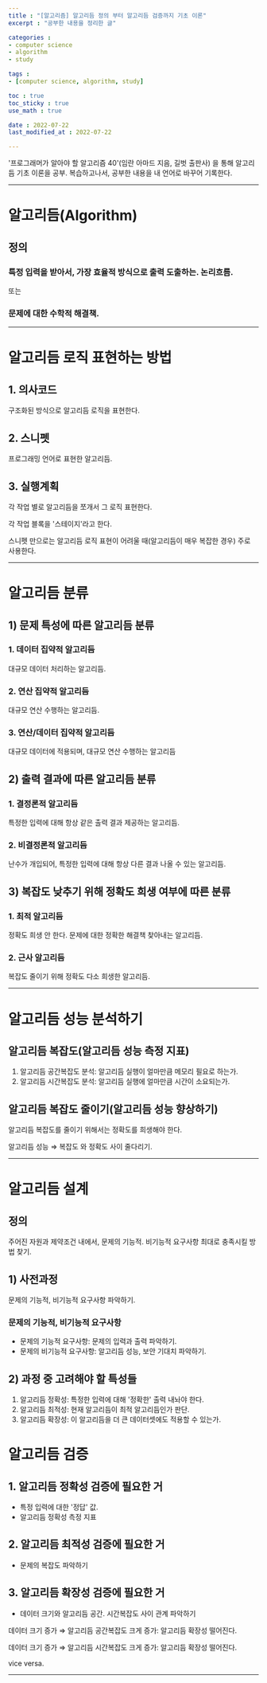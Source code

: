 ```yaml
---
title : "[알고리즘] 알고리듬 정의 부터 알고리듬 검증까지 기초 이론"
excerpt : "공부한 내용을 정리한 글"

categories : 
- computer science
- algorithm
- study 

tags : 
- [computer science, algorithm, study]

toc : true 
toc_sticky : true 
use_math : true

date : 2022-07-22
last_modified_at : 2022-07-22

---
```


'프로그래머가 알아야 할 알고리즘 40'(임란 아마드 지음, 길벗 출판사) 을 통해 알고리듬 기초 이론을 공부. 복습하고나서, 공부한 내용을 내 언어로 바꾸어 기록한다. 

---

# 알고리듬(Algorithm)

## 정의

### 특정 입력을 받아서, 가장 효율적 방식으로 출력 도출하는. 논리흐름. 

또는 

### 문제에 대한 수학적 해결책. 

---

# 알고리듬 로직 표현하는 방법 

## 1. 의사코드 

구조화된 방식으로 알고리듬 로직을 표현한다. 

## 2. 스니펫 

프로그래밍 언어로 표현한 알고리듬. 

## 3. 실행계획 

각 작업 별로 알고리듬을 쪼개서 그 로직 표현한다. 

각 작업 블록을 '스테이지'라고 한다. 

스니펫 만으로는 알고리듬 로직 표현이 어려울 때(알고리듬이 매우 복잡한 경우) 주로 사용한다. 

---

# 알고리듬 분류 

## 1) 문제 특성에 따른 알고리듬 분류 

### 1. 데이터 집약적 알고리듬 

대규모 데이터 처리하는 알고리듬. 

### 2. 연산 집약적 알고리듬 

대규모 연산 수행하는 알고리듬. 

### 3. 연산/데이터 집약적 알고리듬 

대규모 데이터에 적용되며, 대규모 연산 수행하는 알고리듬 

## 2) 출력 결과에 따른 알고리듬 분류 

### 1. 결정론적 알고리듬 

특정한 입력에 대해 항상 같은 출력 결과 제공하는 알고리듬. 

### 2. 비결정론적 알고리듬 

난수가 개입되어, 특정한 입력에 대해 항상 다른 결과 나올 수 있는 알고리듬. 

## 3) 복잡도 낮추기 위해 정확도 희생 여부에 따른 분류 

### 1. 최적 알고리듬 

정확도 희생 안 한다. 문제에 대한 정확한 해결책 찾아내는 알고리듬. 

### 2. 근사 알고리듬 

복잡도 줄이기 위해 정확도 다소 희생한 알고리듬. 

---

# 알고리듬 성능 분석하기 

## 알고리듬 복잡도(알고리듬 성능 측정 지표)

1. 알고리듬 공간복잡도 분석: 알고리듬 실행이 얼마만큼 메모리 필요로 하는가. 
2. 알고리듬 시간복잡도 분석: 알고리듬 실행에 얼마만큼 시간이 소요되는가. 

## 알고리듬 복잡도 줄이기(알고리듬 성능 향상하기)

알고리듬 복잡도를 줄이기 위해서는 정확도를 희생해야 한다. 

알고리듬 성능 $\Rightarrow$ 복잡도 와 정확도 사이 줄다리기. 

---

# 알고리듬 설계 

## 정의 

주어진 자원과 제약조건 내에서, 문제의 기능적. 비기능적 요구사항 최대로 충족시킬 방법 찾기. 

## 1) 사전과정 

문제의 기능적, 비기능적 요구사항 파악하기. 

### 문제의 기능적, 비기능적 요구사항

- 문제의 기능적 요구사항: 문제의 입력과 출력 파악하기. 
- 문제의 비기능적 요구사항: 알고리듬 성능, 보안 기대치 파악하기. 

## 2) 과정 중 고려해야 할 특성들

1. 알고리듬 정확성: 특정한 입력에 대해 '정확한' 출력 내놔야 한다. 
2. 알고리듬 최적성: 현재 알고리듬이 최적 알고리듬인가 판단. 
3. 알고리듬 확장성: 이 알고리듬을 더 큰 데이터셋에도 적용할 수 있는가. 

# 알고리듬 검증 

## 1. 알고리듬 정확성 검증에 필요한 거

- 특정 입력에 대한 '정답' 값. 
- 알고리듬 정확성 측정 지표 

## 2. 알고리듬 최적성 검증에 필요한 거 

- 문제의 복잡도 파악하기 

## 3. 알고리듬 확장성 검증에 필요한 거 

- 데이터 크기와 알고리듬 공간. 시간복잡도 사이 관계 파악하기 

데이터 크기 증가 $\Rightarrow$ 알고리듬 공간복잡도 크게 증가: 알고리듬 확장성 떨어진다.

데이터 크기 증가 $\Rightarrow$ 알고리듬 시간복잡도 크게 증가: 알고리듬 확장성 떨어진다. 

vice versa. 

---










